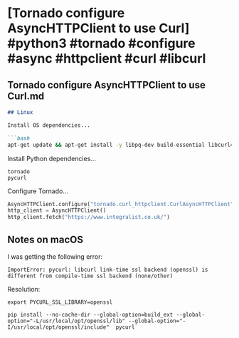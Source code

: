 # [Tornado configure AsyncHTTPClient to use Curl] #python3 #tornado #configure #async #httpclient #curl #libcurl

## Tornado configure AsyncHTTPClient to use Curl.md

```markdown
## Linux 

Install OS dependencies...

```bash
apt-get update && apt-get install -y libpq-dev build-essential libcurl4-openssl-dev libssl-dev
```

Install Python dependencies...

```
tornado
pycurl
```

Configure Tornado...

```python
AsyncHTTPClient.configure("tornado.curl_httpclient.CurlAsyncHTTPClient", defaults=dict(user_agent="your_app"))
http_client = AsyncHTTPClient()
http_client.fetch("https://www.integralist.co.uk/")
```

## Notes on macOS

I was getting the following error:

```
ImportError: pycurl: libcurl link-time ssl backend (openssl) is different from compile-time ssl backend (none/other)
```

Resolution:

```
export PYCURL_SSL_LIBRARY=openssl

pip install --no-cache-dir --global-option=build_ext --global-option="-L/usr/local/opt/openssl/lib" --global-option="-I/usr/local/opt/openssl/include"  pycurl
```
```

